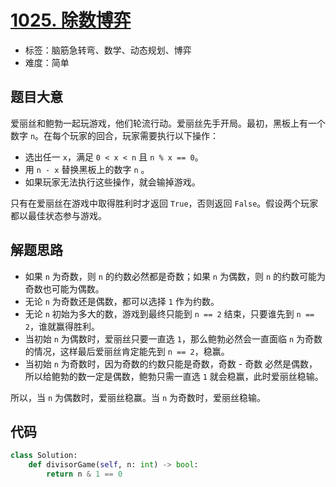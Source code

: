 # [1025. 除数博弈](https://leetcode.cn/problems/divisor-game)

- 标签：脑筋急转弯、数学、动态规划、博弈
- 难度：简单

## 题目大意

爱丽丝和鲍勃一起玩游戏，他们轮流行动。爱丽丝先手开局。最初，黑板上有一个数字 `n`。在每个玩家的回合，玩家需要执行以下操作：

- 选出任一 `x`，满足 `0 < x < n` 且 `n % x == 0`。
- 用 `n - x` 替换黑板上的数字 `n` 。
- 如果玩家无法执行这些操作，就会输掉游戏。

只有在爱丽丝在游戏中取得胜利时才返回 `True`，否则返回 `False`。假设两个玩家都以最佳状态参与游戏。

## 解题思路

- 如果 `n` 为奇数，则 `n` 的约数必然都是奇数；如果 `n` 为偶数，则 `n` 的约数可能为奇数也可能为偶数。
- 无论 `n` 为奇数还是偶数，都可以选择 `1` 作为约数。
- 无论 `n` 初始为多大的数，游戏到最终只能到 `n == 2` 结束，只要谁先到 `n == 2`，谁就赢得胜利。
- 当初始 `n` 为偶数时，爱丽丝只要一直选 `1`，那么鲍勃必然会一直面临 `n` 为奇数的情况，这样最后爱丽丝肯定能先到 `n == 2`，稳赢。
- 当初始 `n` 为奇数时，因为奇数的约数只能是奇数，奇数 - 奇数 必然是偶数，所以给鲍勃的数一定是偶数，鲍勃只需一直选 `1` 就会稳赢，此时爱丽丝稳输。

所以，当 `n` 为偶数时，爱丽丝稳赢。当 `n` 为奇数时，爱丽丝稳输。

## 代码

```Python
class Solution:
    def divisorGame(self, n: int) -> bool:
        return n & 1 == 0
```

